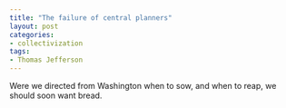 ```yaml
---
title: "The failure of central planners"
layout: post
categories:
- collectivization
tags:
- Thomas Jefferson
---
```


Were we directed from Washington when to sow, and when to reap, we should soon want bread.